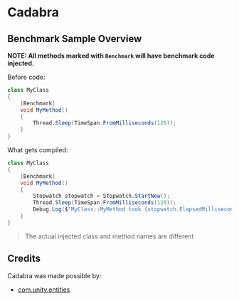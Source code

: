 # Cadabra

## Benchmark Sample Overview

**NOTE: All methods marked with `Benchmark` will have benchmark code injected.**

Before code:
```csharp
class MyClass
{
    [Benchmark]
    void MyMethod()
    {
        Thread.Sleep(TimeSpan.FromMilliseconds(120));
    }
}
```

What gets compiled:
```csharp	
class MyClass
{
    [Benchmark]
    void MyMethod()
    {
        Stopwatch stopwatch = Stopwatch.StartNew();
        Thread.Sleep(TimeSpan.FromMilliseconds(120));
        Debug.Log($"MyClass::MyMethod took {stopwatch.ElapsedMilliseconds}ms.");
    }
}
```
> The actual injected class and method names are different

## Credits

Cadabra was made possible by:
- [com.unity.entities](https://github.com/needle-mirror/com.unity.entities)

